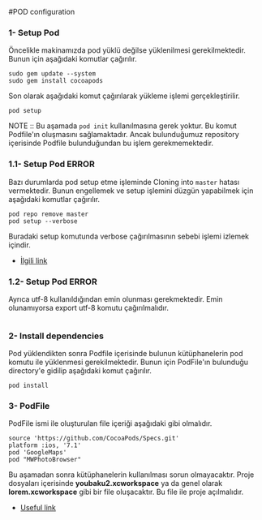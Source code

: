 #POD configuration

### 1- Setup Pod
Öncelikle makinamızda pod yüklü değilse yüklenilmesi gerekilmektedir. Bunun için aşağıdaki komutlar çağırılır.
```
sudo gem update --system
sudo gem install cocoapods
```
Son olarak aşağıdaki komut çağırılarak yükleme işlemi gerçekleştirilir.
```
pod setup
```

NOTE :: Bu aşamada ```pod init``` kullanılmasına gerek yoktur. Bu komut Podfile'ın oluşmasını sağlamaktadır. Ancak bulunduğumuz repository içerisinde Podfile bulunduğundan bu işlem gerekmemektedir.

### 1.1- Setup Pod ERROR
Bazı durumlarda pod setup etme işleminde Cloning into `master` hatası vermektedir. Bunun engellemek ve setup işlemini düzgün yapabilmek için aşağıdaki komutlar çağırılır.
``` 
pod repo remove master
pod setup --verbose
```

Buradaki setup komutunda verbose çağırılmasının sebebi işlemi izlemek içindir. 

* [İlgili link](http://stackoverflow.com/questions/21680573/cocoapods-setup-stuck-on-pod-setup-command-on-terminal#answer-23447657)

### 1.2- Setup Pod ERROR
Ayrıca utf-8 kullanıldığından emin olunması gerekmektedir. Emin olunamıyorsa export utf-8 komutu çağırılmalıdır.
```
```

### 2- Install dependencies
Pod yüklendikten sonra Podfile içerisinde bulunun kütüphanelerin pod komutu ile yüklenmesi gerekilmektedir. Bunun için PodFile'ın bulunduğu directory'e gidilip aşağıdaki komut çağırılır.
```
pod install
```

### 3- PodFile
PodFile ismi ile oluşturulan file içeriği aşağıdaki gibi olmalıdır.
```
source 'https://github.com/CocoaPods/Specs.git'
platform :ios, '7.1'
pod 'GoogleMaps'
pod "MWPhotoBrowser"
```
Bu aşamadan sonra kütüphanelerin kullanılması sorun olmayacaktır. Proje dosyaları içerisinde <b>youbaku2.xcworkspace</b> ya da genel olarak <b>lorem.xcworkspace</b> gibi bir file oluşacaktır. Bu file ile proje açılmalıdır.

* [Useful link](http://www.raywenderlich.com/64546/introduction-to-cocoapods-2)
